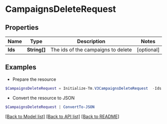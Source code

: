 # CampaignsDeleteRequest
## Properties

Name | Type | Description | Notes
------------ | ------------- | ------------- | -------------
**Ids** | **String[]** | The ids of the campaigns to delete | [optional] 

## Examples

- Prepare the resource
```powershell
$CampaignsDeleteRequest = Initialize-Tm.V3CampaignsDeleteRequest  -Ids [2c9180887335cee10173490db1776c26, 2c9180836a712436016a7125a90c0021]
```

- Convert the resource to JSON
```powershell
$CampaignsDeleteRequest | ConvertTo-JSON
```

[[Back to Model list]](../README.md#documentation-for-models) [[Back to API list]](../README.md#documentation-for-api-endpoints) [[Back to README]](../README.md)

